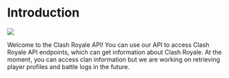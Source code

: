# Introduction

<img src="http://cr-api.com/static/img/branding/cr-api-logo.png">

Welcome to the Clash Royale API! You can use our API to access Clash Royale API endpoints, which can get information about Clash Royale. At the moment, you can access clan information but we are working on retrieving player profiles and battle logs in the future.
